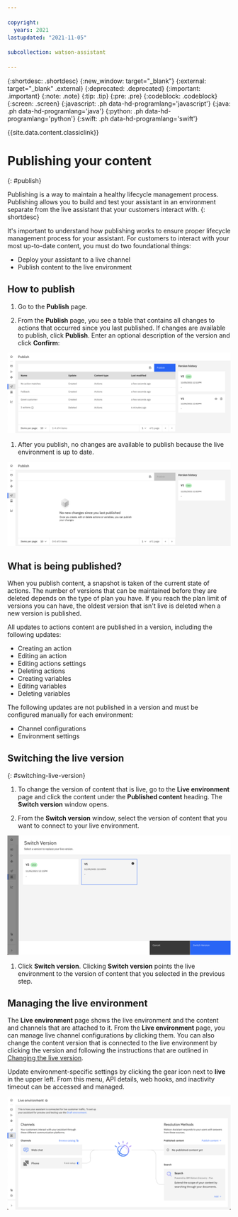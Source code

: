 ```yaml
---

copyright:
  years: 2021
lastupdated: "2021-11-05"

subcollection: watson-assistant

---
```


{:shortdesc: .shortdesc}
{:new_window: target="_blank"}
{:external: target="_blank" .external}
{:deprecated: .deprecated}
{:important: .important}
{:note: .note}
{:tip: .tip}
{:pre: .pre}
{:codeblock: .codeblock}
{:screen: .screen}
{:javascript: .ph data-hd-programlang='javascript'}
{:java: .ph data-hd-programlang='java'}
{:python: .ph data-hd-programlang='python'}
{:swift: .ph data-hd-programlang='swift'}

{{site.data.content.classiclink}}

# Publishing your content
{: #publish}

Publishing is a way to maintain a healthy lifecycle management process. Publishing allows you to build and test your assistant in an environment separate from the live assistant that your customers interact with.
{: shortdesc}

It's important to understand how publishing works to ensure proper lifecycle management process for your assistant. For customers to interact with your most up-to-date content, you must do two foundational things:

- Deploy your assistant to a live channel
- Publish content to the live environment

## How to publish
1. Go to the **Publish** page.

1. From the **Publish** page, you see a table that contains all changes to actions that occurred since you last published. If changes are available to publish, click **Publish**. Enter an optional description of the version and click **Confirm**:

  ![Image of the Publish button](images/unpublished-content.png)

1. After you publish, no changes are available to publish because the live environment is up to date.

  ![Image of the no new changes to publish screen](images/no-new-changes-publish.png)

## What is being published?
When you publish content, a snapshot is taken of the current state of actions. The number of versions that can be maintained before they are deleted depends on the type of plan you have. If you reach the plan limit of versions you can have, the oldest version that isn't live is deleted when a new version is published.

All updates to actions content are published in a version, including the following updates:

- Creating an action
- Editing an action
- Editing actions settings
- Deleting actions
- Creating variables
- Editing variables
- Deleting variables

The following updates are not published in a version and must be configured manually for each environment:

- Channel configurations
- Environment settings

## Switching the live version
{: #switching-live-version}
1. To change the version of content that is live, go to the **Live environment** page and click the content under the **Published content** heading. The **Switch version** window opens.

1. From the **Switch version** window, select the version of content that you want to connect to your live environment.

  ![Image of the Switch version window](images/switch-version-window.png)

1. Click **Switch version**. Clicking **Switch version** points the live environment to the version of content that you selected in the previous step.

## Managing the live environment
The **Live environment** page shows the live environment and the content and channels that are attached to it. From the **Live environment** page, you can manage live channel configurations by clicking them. You can also change the content version that is connected to the live environment by clicking the version and following the instructions that are outlined in [Changing the live version](#changing-live-version).

Update environment-specific settings by clicking the gear icon next to **live** in the upper left. From this menu, API details, web hooks, and inactivity timeout can be accessed and managed.

![Image of the Live environment page](images/live-environment-page.png)

